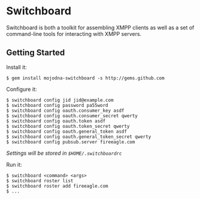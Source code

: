 # Switchboard 

Switchboard is both a toolkit for assembling XMPP clients as well as a set of
command-line tools for interacting with XMPP servers.

## Getting Started

Install it:

    $ gem install mojodna-switchboard -s http://gems.github.com

Configure it:

    $ switchboard config jid jid@example.com
    $ switchboard config password pa55word
    $ switchboard config oauth.consumer_key asdf
    $ switchboard config oauth.consumer_secret qwerty
    $ switchboard config oauth.token asdf
    $ switchboard config oauth.token_secret qwerty
    $ switchboard config oauth.general_token asdf
    $ switchboard config oauth.general_token_secret qwerty
    $ switchboard config pubsub.server fireeagle.com

_Settings will be stored in `$HOME/.switchboardrc`_

Run it:

    $ switchboard <command> <args>
    $ switchboard roster list
    $ switchboard roster add fireeagle.com
    $ ...
